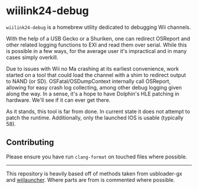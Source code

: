 # wiilink24-debug
`wiilink24-debug` is a homebrew utility dedicated to debugging Wii channels.

With the help of a USB Gecko or a Shuriken, one can redirect OSReport and other related
logging functions to EXI and read them over serial. While this is possible in a few ways,
for the average user it's impractical and in many cases simply overkill.

Due to issues with Wii no Ma crashing at its earliest convenience, work started on a
tool that could load the channel with a shim to redirect output to NAND (or SD).
OSFatal/OSDumpContext internally call OSReport, allowing for easy crash log collecting,
among other debug logging given along the way. In a sense, it's a hope to have
Dolphin's HLE patching in hardware. We'll see if it can ever get there.

As it stands, this tool is far from done. In current state it does not attempt
to patch the runtime. Additionally, only the launched IOS is usable (typically 58).

## Contributing
Please ensure you have run `clang-format` on touched files where possible.


---
This repository is heavily based off of methods taken from usbloader-gx and
[wiilauncher](https://github.com/conanac/wiilauncher). Where parts are from is
commented where possible.
